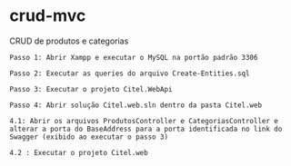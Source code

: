 # crud-mvc
CRUD de produtos e categorias
    
    Passo 1: Abrir Xampp e executar o MySQL na portão padrão 3306
    
    Passo 2: Executar as queries do arquivo Create-Entities.sql

    Passo 3: Executar o projeto Citel.WebApi 

    Passo 4: Abrir solução Citel.web.sln dentro da pasta Citel.web

    4.1: Abrir os arquivos ProdutosController e CategoriasController e alterar a porta do BaseAddress para a porta identificada no link do Swagger (exibido ao executar o passo 3)
  
    4.2 : Executar o projeto Citel.web
